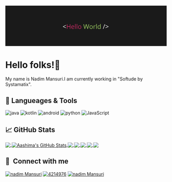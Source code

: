 

<!--
**nadimmansuri2242/nadimmansuri2242** is a ✨ _special_ ✨ repository because its `README.md` (this file) appears on your GitHub profile.

Here are some ideas to get you started:

- 🔭 I’m currently working on ...
- 🌱 I’m currently learning ...
- 👯 I’m looking to collaborate on ...
- 🤔 I’m looking for help with ...
- 💬 Ask me about ...
- 📫 How to reach me: ...
- 😄 Pronouns: ...
- ⚡ Fun fact: ...
-->

![Header](https://github.com/AashimaAhuja/AashimaAhuja/blob/main/images/banner.png)

# Hello folks!👋

My name is Nadim Mansuri.I am currently working in "Softude by Systamatix".

## 🔧 Langueages & Tools
<p align='left'>
  <img src ="https://upload.wikimedia.org/wikipedia/en/thumb/3/30/Java_programming_language_logo.svg/1200px-Java_programming_language_logo.svg.png" alt="java" width="40" height="40">
  <img src ="https://upload.wikimedia.org/wikipedia/commons/thumb/d/d4/Kotlin_logo.svg/2560px-Kotlin_logo.svg.png" alt="kotlin" width="60" height="40">
  <img src ="https://upload.wikimedia.org/wikipedia/commons/thumb/f/f9/Android_logo_2.svg/120px-Android_logo_2.svg.png" alt="android" width="40" height="40">
  <img src ="https://upload.wikimedia.org/wikipedia/commons/thumb/c/c3/Python-logo-notext.svg/2048px-Python-logo-notext.svg.png" alt="python" width="40" height="40">
  <img src ="https://upload.wikimedia.org/wikipedia/commons/6/6a/JavaScript-logo.png" alt="JavaScript" width="40" height="40">

</p>


## &#x1f4c8; GitHub Stats
<a href="https://github.com/nadimmansuri2242/nadimmansuri2242">
  <img align="center" src="https://github-readme-stats.vercel.app/api/top-langs/?username=nadimmansuri2242&title_color=ffffff&text_color=c9cacc&icon_color=2bbc8a&bg_color=1d1f21&langs_count=6" />
</a>
<a href="https://github.com/nadimmansuri2242/nadimmansuri2242">
  <img align="center" src="https://github-readme-stats.vercel.app/api?username=nadimmansuri2242&show_icons=true&line_height=27&count_private=true&title_color=ffffff&text_color=c9cacc&icon_color=2bbc8a&bg_color=1d1f21" alt="Aashima's GitHub Stats" />
</a>
<a href="https://github.com/nadimmansuri2242/nadimmansuri2242">
   <img align="center" src="https://github-readme-stats.vercel.app/api/pin/?username=nadimmansuri2242&repo=Masonary&title_color=ffffff&text_color=c9cacc&icon_color=2bbc8a&bg_color=1d1f21" />
</a>
<a href="https://github.com/nadimmansuri2242/nadimmansuri2242">
   <img align="center" src="https://github-readme-stats.vercel.app/api/pin/?username=nadimmansuri2242&repo=star-wars &title_color=ffffff&text_color=c9cacc&icon_color=2bbc8a&bg_color=1d1f21" />
</a>
<a href="https://github.com/nadimmansuri2242/nadimmansuri2242">
   <img align="center" src="https://github-readme-stats.vercel.app/api/pin/?username=nadimmansuri2242&repo=Infinite-scroll &title_color=ffffff&text_color=c9cacc&icon_color=2bbc8a&bg_color=1d1f21" />
</a>
<a href="https://github.com/nadimmansuri2242/nadimmansuri2242">
   <img align="center" src="https://github-readme-stats.vercel.app/api/pin/?username=nadimmansuri2242&repo=Infinite-scroll &title_color=ffffff&text_color=c9cacc&icon_color=2bbc8a&bg_color=1d1f21" />
</a>
<a href="https://github.com/nadimmansuri2242/nadimmansuri2242">
   <img align="center" src="https://github-readme-stats.vercel.app/api/pin/?username=nadimmansuri2242&repo=Infinite-scroll &title_color=ffffff&text_color=c9cacc&icon_color=2bbc8a&bg_color=1d1f21" />
</a>

## 🔗 &nbsp;**Connect with me**
<p align="left">
<a href="https://www.linkedin.com/in/nadim-mansuri" target="blank"><img align="center" src="https://raw.githubusercontent.com/rahuldkjain/github-profile-readme-generator/master/src/images/icons/Social/linked-in-alt.svg" alt="nadim Mansuri" height="30" width="40" /></a>
<a href="https://stackoverflow.com/users/16767737/devnadim" target="blank"><img align="center" src="https://raw.githubusercontent.com/rahuldkjain/github-profile-readme-generator/master/src/images/icons/Social/stack-overflow.svg" alt="4214976" height="30" width="40" /></a>
<a href="https://instagram.com/nadim2242" target="blank"><img align="center" src="https://raw.githubusercontent.com/rahuldkjain/github-profile-readme-generator/master/src/images/icons/Social/instagram.svg" alt="nadim Mansuri" height="30" width="40" /></a>

